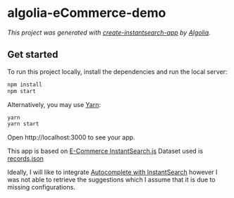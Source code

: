 # algolia-eCommerce-demo

_This project was generated with [create-instantsearch-app](https://github.com/algolia/create-instantsearch-app) by [Algolia](https://algolia.com)._

## Get started

To run this project locally, install the dependencies and run the local server:

```sh
npm install
npm start
```

Alternatively, you may use [Yarn](https://http://yarnpkg.com/):

```sh
yarn
yarn start
```

Open http://localhost:3000 to see your app.

This app is based on [E-Commerce InstantSearch.js](https://www.algolia.com/doc/guides/building-search-ui/resources/demos/js/#e-commerce)
Dataset used is [records.json](https://github.com/algolia/datasets/blob/master/ecommerce/records.json)

Ideally, I will like to integrate [Autocomplete with InstantSearch](https://www.algolia.com/doc/ui-libraries/autocomplete/guides/using-instantsearch/) however I was not able to retrieve the suggestions which I assume that it is due to missing configurations.